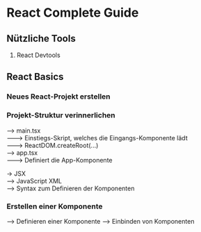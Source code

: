 # React Complete Guide

## Nützliche Tools
1. React Devtools

## React Basics
### Neues React-Projekt erstellen

### Projekt-Struktur verinnerlichen
--> main.tsx<br/>
---> Einstiegs-Skript, welches die Eingangs-Komponente lädt<br/>
---> ReactDOM.createRoot(...)<br/>
--> app.tsx<br/>
---> Definiert die App-Komponente<br/>

-> JSX<br/>
--> JavaScript XML<br/>
--> Syntax zum Definieren der Komponenten

### Erstellen einer Komponente
--> Definieren einer Komponente
--> Einbinden von Komponenten
